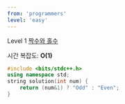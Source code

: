 ```yaml
---
from: 'programmers'
level: 'easy'
---
```


Level 1 [짝수와 홀수](https://programmers.co.kr/learn/courses/30/lessons/12937)

시간 복잡도: **O(1)**

```cpp
#include <bits/stdc++.h>
using namespace std;
string solution(int num) {
    return (num&1) ? "Odd" : "Even";
}
```